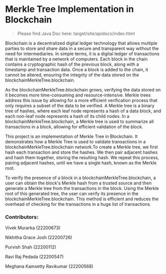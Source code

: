 <h1>Merkle Tree Implementation in Blockchain</h1>

> Please find Java Doc here: target/site/apidocs/index.html

Blockchain is a decentralized digital ledger technology that allows multiple parties to store and share data in a secure and transparent way without the need for intermediaries. In simple terms, it is a digital ledger of transactions that is maintained by a network of computers. Each block in the chain contains a cryptographic hash of the previous block, along with a timestamp and transaction data. Once a block is added to the chain, it cannot be altered, ensuring the integrity of the data stored on the blockchainMerkleTree.blockchain.

As the blockchainMerkleTree.blockchain grows, verifying the data stored on it becomes more time-consuming and resource-intensive. Merkle trees address this issue by allowing for a more efficient verification process that only requires a subset of the data to be verified. A Merkle tree is a binary tree of hashes, where each leaf node represents a hash of a data block, and each non-leaf node represents a hash of its child nodes. In a blockchainMerkleTree.blockchain, a Merkle tree is used to summarize all transactions in a block, allowing for efficient validation of the block.

This project is an implementation of Merkle Tree in Blockchain. It demonstrates how a Merkle Tree is used to validate transactions in a blockchainMerkleTree.blockchain network.To create a Merkle tree, we first hash each transaction and store the hashes. We then pair adjacent hashes and hash them together, storing the resulting hash. We repeat this process, pairing adjacent hashes, until we have a single hash, known as the Merkle root.

To verify the presence of a block in a blockchainMerkleTree.blockchain, a user can obtain the block's Merkle hash from a trusted source and then generate a Merkle tree from the transactions in the block. Using the Merkle root of this generated tree, the user can verify its presence in the blockchainMerkleTree.blockchain. This method is efficient and reduces the overhead of checking for the transactions in a huge list of transactions.

<h3>Contributors:</h3>

Vivek Murarka (22200673)

Nikhitha Grace Josh (22200726)

Purvish Shah (22200112)

Ravi Raj Pedada (22200547)

Meghana Kamsetty Ravikumar (22200568)
